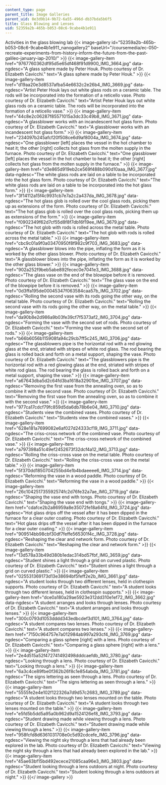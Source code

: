 ```yaml
---
content_type: page
parent_title: Image Galleries
parent_uid: 0e3d9b14-9b72-6a55-496d-db37bda5b6f5
title: Glass Blowing and Lenses
uid: 52359a2b-465b-b053-08c6-9cabe4b1e911
---
```


Activities in the glass blowing lab
{{< image-gallery id="52359a2b-465b-b053-08c6-9cabe4b1e911_nanogallery2" baseUrl="/coursemedia/ec-050-recreate-experiments-from-history-inform-the-future-from-the-past-galileo-january-iap-2010/" >}}
{{< image-gallery-item href="9767760362df95d5e65df468f91d9900_IMG_3664.jpg" data-ngdesc="A glass sphere made by Peter Houk. Photo courtesy of Dr. Elizabeth Cavicchi." text="A glass sphere made by Peter Houk." >}}
{{< image-gallery-item href="d19aa20e3d8537afba54e6632c2e26b4_IMG_3669.jpg" data-ngdesc="Artist Peter Houk lays out white glass rods on a ceramic table. The rods will be incorporated into the formation of a reticello vase. Photo courtesy of Dr. Elizabeth Cavicchi." text="Artist Peter Houk lays out white glass rods on a ceramic table. The rods will be incorporated into the formation of a reticello vase." >}}
{{< image-gallery-item href="44c8e2c06287f85571015a3dc33c49b8_IMG_3671.jpg" data-ngdesc="A glassblower works with an incandescent hot glass form. Photo courtesy of Dr. Elizabeth Cavicchi." text="A glassblower works with an incandescent hot glass form." >}}
{{< image-gallery-item href="234097b245afcf20f508ce6d9af8004a_IMG_3674.jpg" data-ngdesc="One glassblower \[left\] places the vessel in the hot chamber to heat it; the other \[right\] collects hot glass from the molten supply in the furnace. Photo courtesy of Dr. Elizabeth Cavicchi." text="One glassblower \[left\] places the vessel in the hot chamber to heat it; the other \[right\] collects hot glass from the molten supply in the furnace." >}}
{{< image-gallery-item href="d3e865d919eb2ce569f488b090d10aaa_IMG_3677.jpg" data-ngdesc="The white glass rods are laid on a table to be incorporated into the hot glass form. Photo courtesy of Dr. Elizabeth Cavicchi." text="The white glass rods are laid on a table to be incorporated into the hot glass form." >}}
{{< image-gallery-item href="3f14112a15f4c9931cb7e7a2c2a437da_IMG_3678.jpg" data-ngdesc="The hot glass glob is rolled over the cool glass rods, picking them up as extensions of the form. Photo courtesy of Dr. Elizabeth Cavicchi." text="The hot glass glob is rolled over the cool glass rods, picking them up as extensions of the form." >}}
{{< image-gallery-item href="f0902349f62d7cf55d8f8f7db16f19ee_IMG_3679.jpg" data-ngdesc="The hot glob with rods is rolled across the metal table. Photo courtesy of Dr. Elizabeth Cavicchi." text="The hot glob with rods is rolled across the metal table." >}}
{{< image-gallery-item href="cbc9c01a9f0a03470950f8f982c9f703_IMG_3683.jpg" data-ngdesc="A glassblower blows into the pipe, inflating the form as it is worked by the other glass blower. Photo courtesy of Dr. Elizabeth Cavicchi." text="A glassblower blows into the pipe, inflating the form as it is worked by the other glass blower." >}}
{{< image-gallery-item href="902a252f9beb5abe892fecec0e7041e3_IMG_3688.jpg" data-ngdesc="The glass vase on the end of the blowpipe before it is removed. Photo courtesy of Dr. Elizabeth Cavicchi." text="The glass vase on the end of the blowpipe before it is removed." >}}
{{< image-gallery-item href="0d3ffa195de00045347f063584caa57b_IMG_3702.jpg" data-ngdesc="Rolling the second vase with its rods going the other way, on the metal table. Photo courtesy of Dr. Elizabeth Cavicchi." text="Rolling the second vase with its rods going the other way, on the metal table." >}}
{{< image-gallery-item href="da90b8e2d986a9b03fe39cf7f5373af2_IMG_3704.jpg" data-ngdesc="Forming the vase with the second set of rods. Photo courtesy of Dr. Elizabeth Cavicchi." text="Forming the vase with the second set of rods." >}}
{{< image-gallery-item href="b66b6056b115908fa94c29cb7ff5c245_IMG_3706.jpg" data-ngdesc="The glassblowers pipe is the horizontal rod with a red glowing glass at the end, striated with stripes of white rod glass. The rod bearing the glass is rolled back and forth on a metal support, shaping the vase. Photo courtesy of Dr. Elizabeth Cavicchi." text="The glassblowers pipe is the horizontal rod with a red glowing glass at the end, striated with stripes of white rod glass. The rod bearing the glass is rolled back and forth on a metal support, shaping the vase." >}}
{{< image-gallery-item href="a67643dba5d2c64fd3ba1618a32901be_IMG_3707.jpg" data-ngdesc="Removing the first vase from the annealing oven, so as to combine it with the second vase. Photo courtesy of Dr. Elizabeth Cavicchi." text="Removing the first vase from the annealing oven, so as to combine it with the second vase." >}}
{{< image-gallery-item href="977ca17cdcf79fc859d5da6db78b6e04_IMG_3710.jpg" data-ngdesc="Students view the combined vases. Photo courtesy of Dr. Elizabeth Cavicchi." text="Students view the combined vases." >}}
{{< image-gallery-item href="628e181a7699082e6af027d24333cf19_IMG_3711.jpg" data-ngdesc="The criss-cross network of the combined vase. Photo courtesy of Dr. Elizabeth Cavicchi." text="The criss-cross network of the combined vase." >}}
{{< image-gallery-item href="a797398a51c49ef2452673f32dcf4a12_IMG_3713.jpg" data-ngdesc="Rolling the criss-cross vase on the metal table. Photo courtesy of Dr. Elizabeth Cavicchi." text="Rolling the criss-cross vase on the metal table." >}}
{{< image-gallery-item href="5f370dd1850704255bd4e1b4bdaeeee6_IMG_3714.jpg" data-ngdesc="Reforming the vase in a wood paddle. Photo courtesy of Dr. Elizabeth Cavicchi." text="Reforming the vase in a wood paddle." >}}
{{< image-gallery-item href="26c104251735592574fc2d76fe32a7ae_IMG_3719.jpg" data-ngdesc="Shaping the vase end with tongs. Photo courtesy of Dr. Elizabeth Cavicchi." text="Shaping the vase end with tongs." >}}
{{< image-gallery-item href="cdafce2b2a86959a8e35072fe18a64fd_IMG_3724.jpg" data-ngdesc="Hot glass drips off the vessel after it has been dipped in the furnace for a clear outer coating. Photo courtesy of Dr. Elizabeth Cavicchi." text="Hot glass drips off the vessel after it has been dipped in the furnace for a clear outer coating." >}}
{{< image-gallery-item href="909514bb98cbf30df7feffe565301f4c_IMG_3728.jpg" data-ngdesc="Reshaping the clear and network form. Photo courtesy of Dr. Elizabeth Cavicchi." text="Reshaping the clear and network form." >}}
{{< image-gallery-item href="13d578a33b49d380b1edac314bd57fbf_IMG_3659.jpg" data-ngdesc="Student shines a light through a grid on curved plastic. Photo courtesy of Dr. Elizabeth Cavicchi." text="Student shines a light through a grid on curved plastic." >}}
{{< image-gallery-item href="025531369173d13e38694bf5feff2e2b_IMG_3661.jpg" data-ngdesc="A student looks through two different lenses, held in clothespin supports. Photo courtesy of Dr. Elizabeth Cavicchi." text="A student looks through two different lenses, held in clothespin supports." >}}
{{< image-gallery-item href="dce0a180a29ae5923e312dd310e1ef72_IMG_3662.jpg" data-ngdesc="A student arranges and looks through lenses. Photo courtesy of Dr. Elizabeth Cavicchi." text="A student arranges and looks through lenses." >}}
{{< image-gallery-item href="300c0793d1053dddd343edbcdef3d101_IMG_3764.jpg" data-ngdesc="A student compares two lenses. Photo courtesy of Dr. Elizabeth Cavicchi." text="A student compares two lenses." >}}
{{< image-gallery-item href="7150c964757e7a012984ab997a293cf4_IMG_3769.jpg" data-ngdesc="Comparing a glass sphere \[right\] with a lens. Photo courtesy of Dr. Elizabeth Cavicchi." text="Comparing a glass sphere \[right\] with a lens." >}}
{{< image-gallery-item href="2e4d515a52f472741492498dddcaefdb_IMG_3780.jpg" data-ngdesc="Looking through a lens. Photo courtesy of Dr. Elizabeth Cavicchi." text="Looking through a lens." >}}
{{< image-gallery-item href="6a3c4ce89fbe0f362b26f8c1e854abda_IMG_3781.jpg" data-ngdesc="The signs lettering as seen through a lens. Photo courtesy of Dr. Elizabeth Cavicchi." text="The signs lettering as seen through a lens." >}}
{{< image-gallery-item href="5555fe2e4e102f122326a7d9d57c2683_IMG_3789.jpg" data-ngdesc="A student looks through two lenses mounted on the table. Photo courtesy of Dr. Elizabeth Cavicchi." text="A student looks through two lenses mounted on the table." >}}
{{< image-gallery-item href="e5fd5b5dd5a95a0b962d9a1524126ef8_IMG_3793.jpg" data-ngdesc="Student drawing made while viewing through a lens. Photo courtesy of Dr. Elizabeth Cavicchi." text="Student drawing made while viewing through a lens." >}}
{{< image-gallery-item href="958fcfd8d6361031708e0c5d92cdcefe_IMG_3796.jpg" data-ngdesc="Viewing the night sky through a lens that had already been explored in the lab. Photo courtesy of Dr. Elizabeth Cavicchi." text="Viewing the night sky through a lens that had already been explored in the lab." >}}
{{< image-gallery-item href="45ae63bf15bd492ecece21085caa96e3_IMG_3803.jpg" data-ngdesc="Student looking through a lens outdoors at night. Photo courtesy of Dr. Elizabeth Cavicchi." text="Student looking through a lens outdoors at night." >}}
{{</ image-gallery >}}
